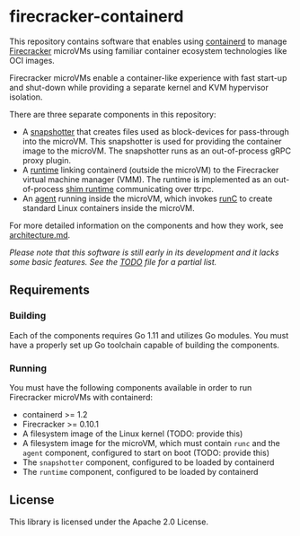 # firecracker-containerd

This repository contains software that enables using
[containerd](https://containerd.io) to manage
[Firecracker](https://github.com/firecracker-microvm/firecracker) microVMs
using familiar container ecosystem technologies like OCI images.

Firecracker microVMs enable a container-like experience with fast start-up and
shut-down while providing a separate kernel and KVM hypervisor isolation.

There are three separate components in this repository:

* A [snapshotter](snapshotter) that creates files used as block-devices for
  pass-through into the microVM.  This snapshotter is used for providing the
  container image to the microVM.  The snapshotter runs as an out-of-process
  gRPC proxy plugin.
* A [runtime](runtime) linking containerd (outside the microVM) to the
  Firecracker virtual machine manager (VMM).  The runtime is implemented as an
  out-of-process
  [shim runtime](https://github.com/containerd/containerd/issues/2426)
  communicating over ttrpc.
* An [agent](agent) running inside the microVM, which invokes
  [runC](https://runc.io) to create standard Linux containers inside the
  microVM.
  
For more detailed information on the components and how they work, see
[architecture.md](docs/architecture.md).

_Please note that this software is still early in its development and
it lacks some basic features. See the [TODO](TODO.md) file for a
partial list._

## Requirements

### Building

Each of the components requires Go 1.11 and utilizes Go modules.  You must have
a properly set up Go toolchain capable of building the components.

### Running

You must have the following components available in order to run Firecracker
microVMs with containerd:

* containerd >= 1.2
* Firecracker >= 0.10.1
* A filesystem image of the Linux kernel (TODO: provide this)
* A filesystem image for the microVM, which must contain `runc` and the `agent`
  component, configured to start on boot (TODO: provide this)
* The `snapshotter` component, configured to be loaded by containerd
* The `runtime` component, configured to be loaded by containerd

## License

This library is licensed under the Apache 2.0 License.
